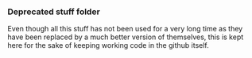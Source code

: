 ### Deprecated stuff folder
Even though all this stuff has not been used for a very long time as they have been replaced by a much better version of themselves, this is kept here for the sake of keeping working code in the github itself.
